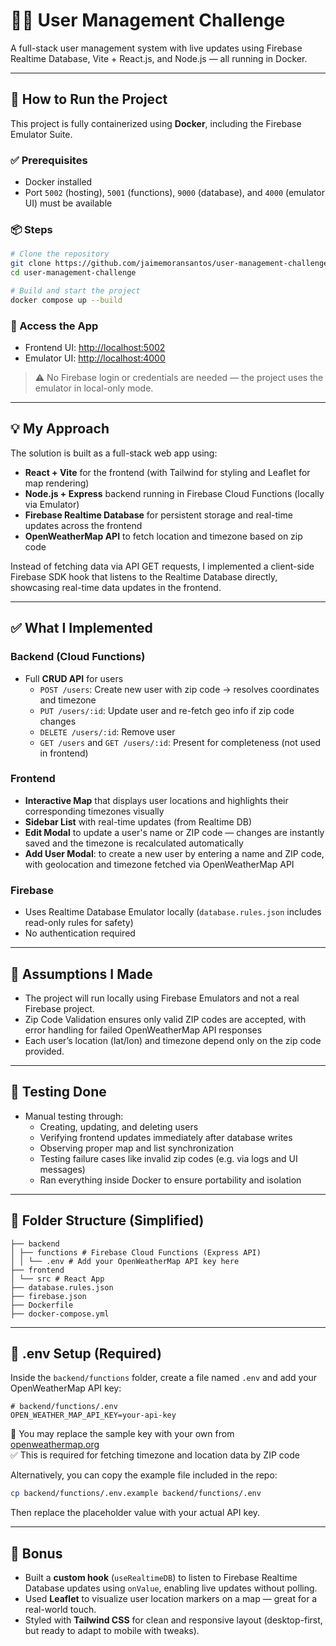 # 🧑‍💻 User Management Challenge

A full-stack user management system with live updates using Firebase Realtime Database, Vite + React.js, and Node.js — all running in Docker.

---

## 🚀 How to Run the Project

This project is fully containerized using **Docker**, including the Firebase Emulator Suite.

### ✅ Prerequisites

- Docker installed
- Port `5002` (hosting), `5001` (functions), `9000` (database), and `4000` (emulator UI) must be available

### 📦 Steps

```bash
# Clone the repository
git clone https://github.com/jaimemoransantos/user-management-challenge.git
cd user-management-challenge

# Build and start the project
docker compose up --build
```

### 🔗 Access the App

- Frontend UI: [http://localhost:5002](http://localhost:5002)
- Emulator UI: [http://localhost:4000](http://localhost:4000)

> ⚠️ No Firebase login or credentials are needed — the project uses the emulator in local-only mode.

---

## 💡 My Approach

The solution is built as a full-stack web app using:

- **React + Vite** for the frontend (with Tailwind for styling and Leaflet for map rendering)
- **Node.js + Express** backend running in Firebase Cloud Functions (locally via Emulator)
- **Firebase Realtime Database** for persistent storage and real-time updates across the frontend
- **OpenWeatherMap API** to fetch location and timezone based on zip code

Instead of fetching data via API GET requests, I implemented a client-side Firebase SDK hook that listens to the Realtime Database directly, showcasing real-time data updates in the frontend.

---

## ✅ What I Implemented

### Backend (Cloud Functions)

- Full **CRUD API** for users
  - `POST /users`: Create new user with zip code → resolves coordinates and timezone
  - `PUT /users/:id`: Update user and re-fetch geo info if zip code changes
  - `DELETE /users/:id`: Remove user
  - `GET /users` and `GET /users/:id`: Present for completeness (not used in frontend)

### Frontend

- **Interactive Map** that displays user locations and highlights their corresponding timezones visually
- **Sidebar List** with real-time updates (from Realtime DB)
- **Edit Modal** to update a user's name or ZIP code — changes are instantly saved and the timezone is recalculated automatically
- **Add User Modal**: to create a new user by entering a name and ZIP code, with geolocation and timezone fetched via OpenWeatherMap API

### Firebase

- Uses Realtime Database Emulator locally (`database.rules.json` includes read-only rules for safety)
- No authentication required

---

## 🤔 Assumptions I Made

- The project will run locally using Firebase Emulators and not a real Firebase project.
- Zip Code Validation ensures only valid ZIP codes are accepted, with error handling for failed OpenWeatherMap API responses
- Each user’s location (lat/lon) and timezone depend only on the zip code provided.

---

## 🧪 Testing Done

- Manual testing through:
  - Creating, updating, and deleting users
  - Verifying frontend updates immediately after database writes
  - Observing proper map and list synchronization
  - Testing failure cases like invalid zip codes (e.g. via logs and UI messages)
  - Ran everything inside Docker to ensure portability and isolation

---

## 🧱 Folder Structure (Simplified)

```
├── backend
│ ├── functions # Firebase Cloud Functions (Express API)
│ │ └── .env # Add your OpenWeatherMap API key here
├── frontend
│ └── src # React App
├── database.rules.json
├── firebase.json
├── Dockerfile
├── docker-compose.yml
```

---

## 📄 .env Setup (Required)

Inside the `backend/functions` folder, create a file named `.env` and add your OpenWeatherMap API key:

```env
# backend/functions/.env
OPEN_WEATHER_MAP_API_KEY=your-api-key
```

🔐 You may replace the sample key with your own from [openweathermap.org](https://openweathermap.org/api)  
✅ This is required for fetching timezone and location data by ZIP code

Alternatively, you can copy the example file included in the repo:

```bash
cp backend/functions/.env.example backend/functions/.env
```

Then replace the placeholder value with your actual API key.

---

## 🧠 Bonus

- Built a **custom hook** (`useRealtimeDB`) to listen to Firebase Realtime Database updates using `onValue`, enabling live updates without polling.
- Used **Leaflet** to visualize user location markers on a map — great for a real-world touch.
- Styled with **Tailwind CSS** for clean and responsive layout (desktop-first, but ready to adapt to mobile with tweaks).

